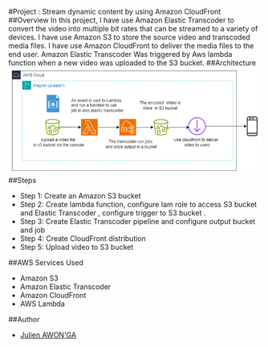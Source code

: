#Project : Stream dynamic content by using Amazon CloudFront
##Overview
In this project, I have use Amazon Elastic Transcoder to convert the video into multiple bit rates that can be streamed to a variety of devices. I have use Amazon S3 to store the source video and transcoded media files. I have use Amazon CloudFront to deliver the media files to the end user.  Amazon Elastic Transcoder Was triggered by Aws lambda function when a new video was uploaded to the S3 bucket.
##Architecture 
![Architecture](images/image-1.png)
##Steps
- Step 1: Create an Amazon S3 bucket
- Step 2: Create lambda function,  configure Iam role to access S3 bucket and Elastic Transcoder , configure trigger to S3 bucket .
- Step 3: Create Elastic Transcoder pipeline and configure output bucket and job
- Step 4: Create CloudFront distribution
- Step 5: Upload video to S3 bucket

##AWS Services Used
- Amazon S3
- Amazon Elastic Transcoder
- Amazon CloudFront
- AWS Lambda

##Author
- [Julien AWON'GA](https://www.linkedin.com/in/julienawonga/)
